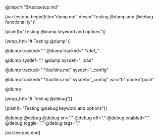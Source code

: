 @import "$/testsetup.md"

[var.testdoc.begin(title="dump.md" desc="Testing @dump and @debug functionality")]

[plain(t="Testing @dump keyword and options")]

[wrap_h(t="# Testing @dump")]

@dump tracked="."
@dump tracked=".*/def_"


@dump sysdef="."
@dump sysdef="_load"

@dump tracked=".*/builtins.md" sysdef="_config"

@dump tracked=".*/builtins.md" sysdef="_config" var="b" code="push"

@dump

[wrap_h(t="# Testing @debug")]

[plain(t="Testing @debug keyword and options")]

@debug
@debug
@debug on="."
@debug off="."
@debug enabled="."
@debug toggle="."
@debug tags="."

[var.testdoc.end]
